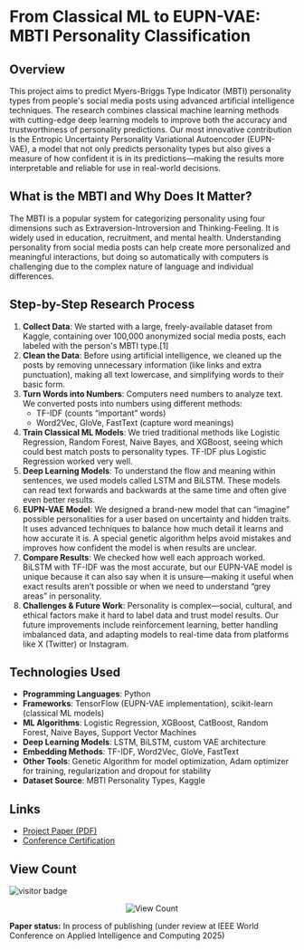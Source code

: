 # From Classical ML to EUPN-VAE: MBTI Personality Classification

## Overview

This project aims to predict Myers-Briggs Type Indicator (MBTI) personality types from people's social media posts using advanced artificial intelligence techniques. The research combines classical machine learning methods with cutting-edge deep learning models to improve both the accuracy and trustworthiness of personality predictions. Our most innovative contribution is the Entropic Uncertainty Personality Variational Autoencoder (EUPN-VAE), a model that not only predicts personality types but also gives a measure of how confident it is in its predictions—making the results more interpretable and reliable for use in real-world decisions.

## What is the MBTI and Why Does It Matter?

The MBTI is a popular system for categorizing personality using four dimensions such as Extraversion-Introversion and Thinking-Feeling. It is widely used in education, recruitment, and mental health. Understanding personality from social media posts can help create more personalized and meaningful interactions, but doing so automatically with computers is challenging due to the complex nature of language and individual differences.

## Step-by-Step Research Process

1. **Collect Data**: We started with a large, freely-available dataset from Kaggle, containing over 100,000 anonymized social media posts, each labeled with the person's MBTI type.[1]
2. **Clean the Data**: Before using artificial intelligence, we cleaned up the posts by removing unnecessary information (like links and extra punctuation), making all text lowercase, and simplifying words to their basic form.
3. **Turn Words into Numbers**: Computers need numbers to analyze text. We converted posts into numbers using different methods:
   - TF-IDF (counts “important” words)
   - Word2Vec, GloVe, FastText (capture word meanings)
4. **Train Classical ML Models**: We tried traditional methods like Logistic Regression, Random Forest, Naive Bayes, and XGBoost, seeing which could best match posts to personality types. TF-IDF plus Logistic Regression worked very well.
5. **Deep Learning Models**: To understand the flow and meaning within sentences, we used models called LSTM and BiLSTM. These models can read text forwards and backwards at the same time and often give even better results.
6. **EUPN-VAE Model**: We designed a brand-new model that can “imagine” possible personalities for a user based on uncertainty and hidden traits. It uses advanced techniques to balance how much detail it learns and how accurate it is. A special genetic algorithm helps avoid mistakes and improves how confident the model is when results are unclear.
7. **Compare Results**: We checked how well each approach worked. BiLSTM with TF-IDF was the most accurate, but our EUPN-VAE model is unique because it can also say when it is unsure—making it useful when exact results aren’t possible or when we need to understand “grey areas” in personality.
8. **Challenges & Future Work**: Personality is complex—social, cultural, and ethical factors make it hard to label data and trust model results. Our future improvements include reinforcement learning, better handling imbalanced data, and adapting models to real-time data from platforms like X (Twitter) or Instagram.

## Technologies Used

- **Programming Languages**: Python
- **Frameworks**: TensorFlow (EUPN-VAE implementation), scikit-learn (classical ML models)
- **ML Algorithms**: Logistic Regression, XGBoost, CatBoost, Random Forest, Naive Bayes, Support Vector Machines
- **Deep Learning Models**: LSTM, BiLSTM, custom VAE architecture
- **Embedding Methods**: TF-IDF, Word2Vec, GloVe, FastText
- **Other Tools**: Genetic Algorithm for model optimization, Adam optimizer for training, regularization and dropout for stability
- **Dataset Source**: MBTI Personality Types, Kaggle

## Links

- [Project Paper (PDF)](./From-Classical-ML-to-EUPN-VAE-A-Unified-Framework-for-MBTI-Personality-Classification-2.pdf)
- [Conference Certification](./AIC-2025-Presentation-Certificate-133.pdf)

## View Count

![visitor badge](https://visitor-badge.laobi.icu/badge?page_id=jwenjian.visitor-badge)

<!-- Dynamic View Counter Script -->
<p align="center">
  <img src="https://badges.pufler.dev/visits/{tejas-narkhede}/{IEEE-Research-Paper-1}/?style=for-the-badge&color=blue" alt="View Count"/>
</p>

**Paper status:** In process of publishing (under review at IEEE World Conference on Applied Intelligence and Computing 2025)
